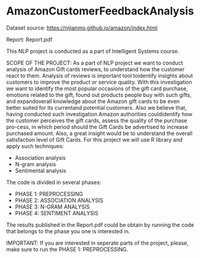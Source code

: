 # AmazonCustomerFeedbackAnalysis
Dataset source: https://nijianmo.github.io/amazon/index.html

Report: Report.pdf


This NLP project is conducted as a part of Intelligent Systems course.

SCOPE OF THE PROJECT:
As a part of NLP project we want to conduct analysis of Amazon Gift cards reviews, to understand how the customer react to them.  Analysis of reviews is important tool toidentify insights about customers to improve the product or service quality. With this investigation we want to identify the most popular occasions of the gift card purchase, emotions related to the gift, found out products people buy with such gifts, and expandoverall knowledge about the Amazon gift cards to be even better suited for its currentand potential customers. Also we believe that, having conducted such investigation Amazon authorities couldidentify how the customer perceives the gift cards, assess the quality of the purchase pro-cess, in which period should the Gift Cards be advertised to increase purchased amount.
Also, a great insight would be to understand the overall satisfaction level of Gift Cards. For this project we will use R library and apply such techniques: 
* Association analysis
* N-gram analysis
* Sentimental analysis



The code is divided in several phases:
* PHASE 1: PREPROCESSING
* PHASE 2: ASSOCIATION ANALYSIS
* PHASE 3: N-GRAM ANALYSIS
* PHASE 4: SENTIMENT ANALYSIS

The results published in the Report.pdf could be obtain by running the code that belongs to the phase you one is interested in.

IMPORTANT: If you are interested in seperate parts of the project, please, make sure to run the PHASE 1: PREPROCESSING.
